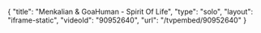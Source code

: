{
    "title": "Menkalian & GoaHuman - Spirit Of Life",
    "type": "solo",
    "layout": "iframe-static",
    "videoId": "90952640",
    "url": "\/tvpembed\/90952640"
}